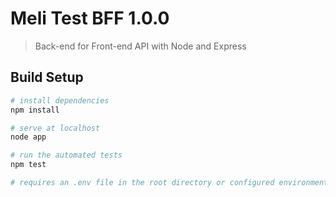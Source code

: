 # Meli Test BFF 1.0.0

> Back-end for Front-end API with Node and Express

## Build Setup

``` bash
# install dependencies
npm install

# serve at localhost
node app

# run the automated tests
npm test

# requires an .env file in the root directory or configured environment variables
```
